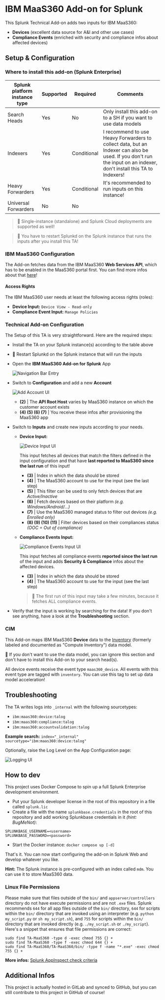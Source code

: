 # IBM MaaS360 Add-on for Splunk

This Splunk Technical Add-on adds two inputs for IBM MaaS360:

- **Devices** (excellent data source for A&I and other use cases)
- **Compliance Events** (enriched with security and compliance infos about affected devices)

## Setup & Configuration

### Where to install this add-on (Splunk Enterprise)

| Splunk platform instance type | Supported | Required    | Comments |
| ----------------------------- | --------- | --------    | -------- |
| Search Heads                  | Yes       | No          | Only install this add-on to a SH if you want to use data models |
| Indexers                      | Yes       | Conditional | I recommend to use Heavy Forwarders to collect data, but an Indexer can also be used. If you don't run the input on an indexer, don't install this TA to Indexers! |
| Heavy Forwarders              | Yes       | Conditional | It's recommended to run inputs on this instance! |
| Universal Forwarders          | No        | No          | |

> 📝 Single-instance (standalone) and Splunk Cloud deployments are supported as well!

> 🔨 You have to restart Splunkd on the Splunk instance that runs the inputs after you install this TA!

### IBM MaaS360 Configuration

The Add-on fetches data from the IBM MaaS360 **Web Services API**, which has to be enabled in the MaaS360 portal first. You can find more infos about that [here](https://www.ibm.com/docs/no/maas360?topic=web-services)!

#### Access Rights

The IBM MaaS360 user needs at least the following access rights (roles):

- **Device Input:** `Device View - Read-only`
- **Compliance Event Input:** `Manage Policies`

### Technical Add-on Configuration

The Setup of this TA is very straightforward. Here are the required steps:

- Install the TA on your Splunk instance(s) according to the table above
- 🔨 Restart Splunkd on the Splunk instance that will run the inputs
- Open the **IBM MaaS360 Add-on for Splunk** App

  ![Navigation Bar Entry](/screenshots/nav_bar.jpg "Navigation Bar Entry")

- Switch to **Configuration** and add a new **Account**

  ![Add Account UI](/screenshots/add_account.jpg "Add Account UI")

  - **(2)** | The **API Root Host** varies by MaaS360 instance on which the customer account exists
  - **(4) (5) (6) (7)** | You receive these infos after provisioning the MaaS360 app

- Switch to **Inputs** and create new inputs according to your needs.

  - **Device Input:**
    
    ![Device Input UI](/screenshots/device_input.jpg "Device Input UI")
    
    This input fetches all devices that match the filters defined in the input configuration and that have **last reported to MaaS360 since the last run** of this input!

    - **(3)** | Index in which the data should be stored
    - **(4)** | The MaaS360 account to use for the input (see the last step)
    - **(5)** | This filter can be used to only fetch devices that are *Active/Inactive*
    - **(6)** | Fetch devices based on their platform *(e.g. Windows/Android/...)*
    - **(7)** | Use the MaaS360 managed status to filter out devices *(e.g. Enrolled only)*
    - **(8) (9) (10) (11)** | Filter devices based on their compliances status *(OOC = Out of compliance)*
  
  - **Compliance Events Input:**

    ![Compliance Events Input UI](/screenshots/compliance_events_input.jpg "Compliance Events Input UI")

    This input fetches all compliance events **reported since the last run** of the input and adds **Security & Compliance** infos about the affected devices.

    - **(3)** | Index in which the data should be stored
    - **(4)** | The MaaS360 account to use for the input (see the last step)

    > 📝 The first run of this input may take a few minutes, because it fetches ALL compliance events.

- Verify that the input is working by searching for the data! If you don't see anything, have a look at the **Troubleshooting** section.

### CIM

This Add-on maps IBM MaaS360 **Device** data to the [Inventory](https://docs.splunk.com/Documentation/CIM/latest/User/ComputeInventory) (formerly labeled and documented as "Compute Inventory") data model.

💬 If you don't want to use the data model, you can ignore this section and don't have to install this Add-on to your search head(s).

All device events receive the event type `maas360_device`.
All events with this event type are tagged with `inventory`. You can use this tag to set up data model acceleration!

## Troubleshooting

The TA writes logs into `_internal` with the following sourcetypes:

- `ibm:maas360:device:talog`
- `ibm:maas360:compliance:talog`
- `ibm:maas360:accountvalidation:talog`

**Example search:** `index="_internal" sourcetype="ibm:maas360:device:talog"`

Optionally, raise the Log Level on the App Configuration page:

 ![Logging UI](/screenshots/logging.jpg "Logging UI")

## How to dev

This project uses Docker Compose to spin up a full Splunk Enterprise development environment.

- Put your Splunk developer license in the root of this repository in a file called `splunk.lic`
- Create a file with the name `splunkbase.credentials` in the root of this repository and add working Splunkbase credentials in it *(hint: BugMeNot)*:

```
SPLUNKBASE_USERNAME=<username>
SPLUNKBASE_PASSWORD=<password>
```

- Start the Docker instance: `docker compose up [-d]`

That's it. You can now start configuring the add-on in Splunk Web and develop whatever you like.

**Hint:** The Splunk instance is pre-configured with an index called `mdm`. You can use it to store MaaS360 data.

### Linux File Permissions

Please make sure that files outside of the `bin/` and `appserver/controllers` directory do not have execute permissions and are not `.exe` files. Splunk recommends `644` for all app files outside of the `bin/` directory, `644` for scripts within the `bin/` directory that are invoked using an interpreter (e.g. `python my_script.py` or `sh my_script.sh`), and `755` for scripts within the `bin/` directory that are invoked directly (e.g. `./my_script.sh` or `./my_script`). Here's a snippet that ensures that file permissions are correct:

```
sudo find TA-MaaS360 -type d -exec chmod 755 {} +
sudo find TA-MaaS360 -type f -exec chmod 644 {} +
sudo find TA-MaaS360/TA-MaaS360/bin/ -type f -name "*.exe" -exec chmod 755 {} +
```

**More infos:** [Splunk AppInspect check criteria](https://dev.splunk.com/enterprise/reference/appinspect/appinspectcheck/)

## Additional Infos

This project is actually hosted in GitLab and synced to GitHub, but you can still contribute to this project in GitHub of course!
